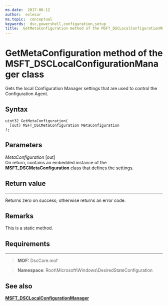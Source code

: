 ```yaml
---
ms.date:  2017-06-12
author:  eslesar
ms.topic:  conceptual
keywords:  dsc,powershell,configuration,setup
title:  GetMetaConfiguration method of the MSFT_DSCLocalConfigurationManager class
---
```


# GetMetaConfiguration method of the MSFT_DSCLocalConfigurationManager class

Gets the local Configuration Manager settings that are used to control the Configuration Agent.

Syntax
------

```mof
uint32 GetMetaConfiguration(
  [out] MSFT_DSCMetaConfiguration MetaConfiguration
);
```

Parameters
----------

*MetaConfiguration* \[out\]  
On return, contains an embedded instance of the **MSFT_DSCMetaConfiguration** class that defines the settings.

## Return value
------------

Returns zero on success; otherwise returns an error code.

## Remarks

This is a static method.

## Requirements
------------
>**MOF:** DscCore.mof

>**Namespace**: Root\Microsoft\Windows\DesiredStateConfiguration


## See also


[**MSFT_DSCLocalConfigurationManager**](msft-dsclocalconfigurationmanager.md)


 

 



